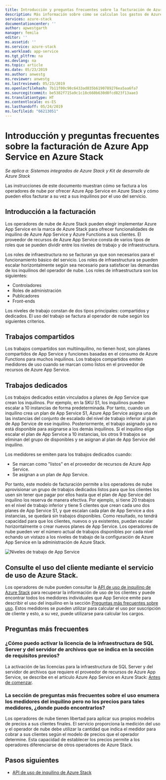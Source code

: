 ```yaml
---
title: Introducción y preguntas frecuentes sobre la facturación de Azure App Service en Azure Stack | Microsoft Docs
description: Más información sobre cómo se calculan los gastos de Azure App Service en Azure Stack y cómo se cobran.
services: azure-stack
documentationcenter: ''
author: apwestgarth
manager: femila
editor: ''
ms.assetid: ''
ms.service: azure-stack
ms.workload: app-service
ms.tgt_pltfrm: na
ms.devlang: na
ms.topic: article
ms.date: 05/23/2019
ms.author: anwestg
ms.reviewer: anwestg
ms.lastreviewed: 05/23/2019
ms.openlocfilehash: 7b11f00c98c6433ad035b6190789276ea5aa6fa7
ms.sourcegitcommit: be5382f715a9c1c18c660b630d8fcd823f13aae3
ms.translationtype: HT
ms.contentlocale: es-ES
ms.lasthandoff: 05/24/2019
ms.locfileid: "66213051"
---
```

# <a name="azure-app-service-on-azure-stack-billing-overview-and-faq"></a>Introducción y preguntas frecuentes sobre la facturación de Azure App Service en Azure Stack

*Se aplica a: Sistemas integrados de Azure Stack y Kit de desarrollo de Azure Stack*

Las instrucciones de este documento muestran cómo se factura a los operadores de nube por ofrecer Azure App Service en Azure Stack y cómo pueden ellos facturar a su vez a sus inquilinos por el uso del servicio.

## <a name="billing-overview"></a>Introducción a la facturación

Los operadores de nube de Azure Stack pueden elegir implementar Azure App Service en la marca de Azure Stack para ofrecer funcionalidades de inquilino de Azure App Service y Azure Functions a sus clientes.  El proveedor de recursos de Azure App Service consta de varios tipos de roles que se pueden dividir entre los niveles de trabajo y de infraestructura.

Los roles de infraestructura no se facturan ya que son necesarios para el funcionamiento básico del servicio.  Los roles de infraestructura se pueden escalar horizontalmente según sea necesario para satisfacer las demandas de los inquilinos del operador de nube.  Los roles de infraestructura son los siguientes:

- Controladores
- Roles de administración
- Publicadores
- Front-ends

Los niveles de trabajo constan de dos tipos principales: compartidos y dedicados. El uso del trabajo se factura al operador de nube según los siguientes criterios.

## <a name="shared-workers"></a>Trabajos compartidos

Los trabajos compartidos son multiinquilino, no tienen host, son planes compartidos de App Service y funciones basadas en el consumo de Azure Functions para muchos inquilinos. Los trabajos compartidos emiten medidores de uso cuando se marcan como listos en el proveedor de recursos de Azure App Service.

## <a name="dedicated-workers"></a>Trabajos dedicados

Los trabajos dedicados están vinculados a planes de App Service que crean los inquilinos. Por ejemplo, en la SKU S1, los inquilinos pueden escalar a 10 instancias de forma predeterminada. Por tanto, cuando un inquilino crea un plan de App Service S1, Azure App Service asigna una de las instancias del conjunto de escalado del nivel de trabajo inferior al plan de App Service de ese inquilino. Posteriormente, el trabajo asignado ya no está disponible para asignarse a los demás inquilinos.  Si el inquilino elige escalar el plan de App Service a 10 instancias, los otros 9 trabajos se eliminan del grupo de disponibles y se asignan al plan de App Service del inquilino.

Los medidores se emiten para los trabajos dedicados cuando:

- Se marcan como "listos" en el proveedor de recursos de Azure App Service.
- Se asignan a un plan de App Service.

Por tanto, este modelo de facturación permite a los operadores de nube aprovisionar un grupo de trabajos dedicados listos para que los clientes los usen sin tener que pagar por ellos hasta que el plan de App Service del inquilino los reserva de manera efectiva. Por ejemplo, si tiene 20 trabajos en el nivel de trabajo inferior y tiene 5 clientes que crean cada uno dos planes de App Service S1, y que escalan cada plan de App Service a dos instancias, se quedará sin trabajos disponibles. Como resultado, no tendrá capacidad para que los clientes, nuevos o ya existentes, puedan escalar horizontalmente o crear nuevos planes de App Service. Los operadores de nube pueden ver el número actual de trabajos disponibles por cada nivel echando un vistazo a los niveles de trabajo de la configuración de Azure App Service en la administración de Azure Stack.

![Niveles de trabajo de App Service][1]

## <a name="see-customer-usage-using-the-azure-stack-usage-service"></a>Consulte el uso del cliente mediante el servicio de uso de Azure Stack.

Los operadores de nube pueden consultar la [API de uso de inquilino de Azure Stack](azure-stack-tenant-resource-usage-api.md) para recuperar la información de uso de los clientes y puede encontrar todos los medidores individuales que App Service emite para describir el uso del inquilino en la sección [Preguntas más frecuentes sobre uso](azure-stack-usage-related-faq.md). Estos medidores se pueden utilizar para calcular el uso por suscripción de cliente y esto, a su vez, puede utilizarse para calcular los cargos.

## <a name="frequently-asked-questions"></a>Preguntas más frecuentes

### <a name="how-do-i-license-the-sql-server-and-file-server-infrastructure-required-in-the-pre-requisites"></a>¿Cómo puedo activar la licencia de la infraestructura de SQL Server y del servidor de archivos que se indica en la sección de requisitos previos?

La activación de las licencias para la infraestructura de SQL Server y del servidor de archivos que requiere el proveedor de recursos de Azure App Service, se describe en el artículo Azure App Service en Azure Stack: [Antes de comenzar](azure-stack-app-service-before-you-get-started.md#licensing-concerns-for-required-file-server-and-sql-server).

### <a name="the-usage-faq-lists-the-tenant-meters-but-not-the-prices-for-those-meters-where-can-i-find-them"></a>La sección de preguntas más frecuentes sobre el uso enumera los medidores del inquilino pero no los precios para tales medidores, ¿donde puedo encontrarlos?

Los operadores de nube tienen libertad para aplicar sus propios modelos de precios a sus clientes finales. El servicio proporciona la medición del uso y el operador de nube debe utilizar la cantidad que indica el medidor para cobrar a sus clientes según el modelo de precios que el operador determine. Esta capacidad de establecer los precios permite a los operadores diferenciarse de otros operadores de Azure Stack.

## <a name="next-steps"></a>Pasos siguientes

- [API de uso de inquilino de Azure Stack](azure-stack-tenant-resource-usage-api.md)

<!--Image references-->
[1]: ./media/app-service-billing-faq/app-service-worker-tiers.png